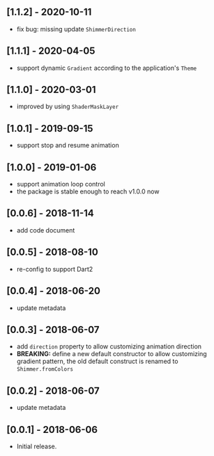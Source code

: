 ## [1.1.2] - 2020-10-11

* fix bug: missing update `ShimmerDirection`

## [1.1.1] - 2020-04-05

* support dynamic `Gradient` according to the application's `Theme`

## [1.1.0] - 2020-03-01

* improved by using `ShaderMaskLayer`

## [1.0.1] - 2019-09-15

* support stop and resume animation

## [1.0.0] - 2019-01-06

* support animation loop control
* the package is stable enough to reach v1.0.0 now

## [0.0.6] - 2018-11-14

* add code document

## [0.0.5] - 2018-08-10
* re-config to support Dart2

## [0.0.4] - 2018-06-20
* update metadata

## [0.0.3] - 2018-06-07
* add `direction` property to allow customizing animation direction
* **BREAKING:** define a new default constructor to allow customizing gradient pattern, the old default construct is renamed to `Shimmer.fromColors`

## [0.0.2] - 2018-06-07
* update metadata

## [0.0.1] - 2018-06-06
* Initial release.
